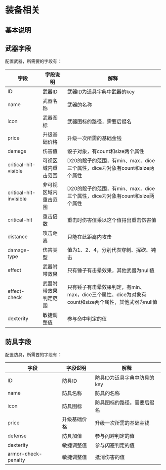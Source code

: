 装备相关
=======

## 基本说明 ##

## 武器字段 ##
配置武器，所需要的字段有：

 字段                    |  字段说明         | 解释
------------------------|------------------|---------
 ID                     | 武器ID            | 武器ID为道具字典中武器的key
 name                   | 武器名称           | 武器的名称
 icon                   | 武器图标           | 武器图标的路径，需要后缀名
 price                  | 升级基础价格        | 升级一次所需的基础金钱
 damage                 | 伤害值             | 骰子对象，有count和size两个属性
 critical-hit-visible   | 可视区域内重击范围   | D20的骰子的范围，有min、max，dice三个属性，dice为对象有count和size两个属性
 critical-hit-invisible | 非可视区域内重击范围 | D20的骰子的范围，有min、max，dice三个属性，dice为对象有count和size两个属性
 critical-hit           | 重击倍数           | 重击时伤害值乘以这个值得出重击伤害值
 distance               | 攻击距离           | 只能在此距离内攻击
 damage-type            | 伤害类型           | 值为1、2、4，分别代表穿刺、挥砍、钝击
 effect                 | 武器附带效果        | 只有锤子有击晕效果，其他武器为null值
 effect-check           | 武器附带效果判定范围 | 只有锤子有击晕效果判定，有min、max，dice三个属性，dice为对象有count和size两个属性，其他武器为null值
 dexterity              | 敏捷调整值         | 参与命中判定的值

## 防具字段 ##
配置防具，所需要的字段有：

 字段                 |  字段说明  | 解释
---------------------|-----------|---------
 ID                  | 防具ID     | 防具ID为道具字典中防具的key
 name                | 防具名称    | 防具的名称
 icon                | 防具图标    | 防具图标的路径，需要后缀名
 price               | 升级基础价格 | 升级一次所需的基础金钱
 defense             | 防具加值    | 参与闪避判定的值
 dexterity           | 敏捷调整值  | 参与闪避判定的值
 armor-check-penalty | 敏捷调整值  | 抵消伤害的值
 